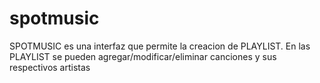 # spotmusic

SPOTMUSIC es una interfaz que permite la creacion de PLAYLIST.
En las PLAYLIST se pueden agregar/modificar/eliminar canciones y sus respectivos artistas